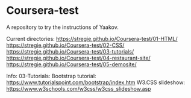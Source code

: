 # Coursera-test
A repository to try the instructions of Yaakov.

Current directories:
https://stregie.github.io/Coursera-test/01-HTML/
https://stregie.github.io/Coursera-test/02-CSS/
https://stregie.github.io/Coursera-test/03-tutorials/
https://stregie.github.io/Coursera-test/04-restaurant-site/
https://stregie.github.io/Coursera-test/05-demosite/

Info:
03-Tutorials:
  Bootstrap tutorial: https://www.tutorialspoint.com/bootstrap/index.htm
  W3.CSS slideshow: https://www.w3schools.com/w3css/w3css_slideshow.asp
